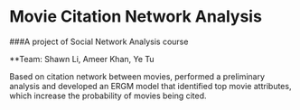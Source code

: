 # Movie Citation Network Analysis

###A project of Social Network Analysis course

**Team: Shawn Li, Ameer Khan, Ye Tu

Based on citation network between movies, performed a preliminary analysis and developed an ERGM model that identified top movie attributes, which increase the probability of movies being cited.
